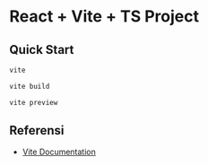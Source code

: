 # React + Vite + TS Project

## Quick Start
```bash
vite
```
```bash
vite build
```


```bash
vite preview
```



##  Referensi
- [Vite Documentation](https://vitejs.dev/)
